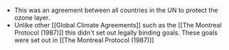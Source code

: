 - This was an agreement between all countries in the UN to protect the ozone layer.
- Unlike other [[Global Climate Agreements]] such as the [[The Montreal Protocol (1987)]] this didn't set out legally binding goals. These goals were set out in [[The Montreal Protocol (1987)]]